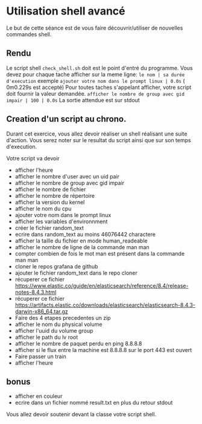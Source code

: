 #  Utilisation shell avancé

Le but de cette séance est de vous faire découvrir/utiliser de nouvelles commandes shell.

## Rendu
Le script shell `check_shell.sh` doit est le point d'entré du programme.
Vous devez pour chaque tache afficher sur la meme ligne:
`le nom | sa durée d'execution` exemple  `ajouter votre nom dans le prompt linux | 0.0s` ( 0m0.229s est accepté)
Pour toutes taches s'appelant afficher, votre script doit fournir la valeur demandée.
`afficher le nombre de group avec gid impair | 100 | 0.0s`
La sortie attendue est sur stdout

## Creation d'un script au chrono.

Durant cet exercice, vous allez devoir réaliser un shell réalisant une suite d'action.
Vous serez noter sur le resultat du script ainsi que sur son temps d'execution.

Votre script va devoir

- afficher l'heure
- afficher le nombre d'user avec un uid pair
- afficher le nombre de group avec gid impair
- afficher le nombre de fichier
- afficher le nombre de répertoire
- afficher la version du kernel
- afficher le nom du cpu
- ajouter votre nom dans le prompt linux
- afficher les variables d'environnment
- créer le fichier random_text
- ecrire dans random_text au moins 46076442 charactere
- afficher la taille du fichier en mode human_readeable
- afficher le nombre de ligne de la commande man man
- compter combien de fois le mot man est présent dans la commande man man
- cloner le repos grafana de github
- ajouter le fichier random_text dans le repo cloner
- récuperer ce fichier https://www.elastic.co/guide/en/elasticsearch/reference/8.4/release-notes-8.4.3.html
- récuperer ce fichier https://artifacts.elastic.co/downloads/elasticsearch/elasticsearch-8.4.3-darwin-x86_64.tar.gz
- Faire des 4 etapes precedentes un zip
- afficher le nom du physical volume
- afficher l'uuid du volume group
- afficher le path du lv root
- afficher le nombre de paquet perdu en ping 8.8.8.8
- afficher si le flux entre la machine est 8.8.8.8 sur le port 443 est ouvert
- Faire passer un train
- afficher l'heure

## bonus
- afficher en couleur
- ecrire dans un fichier nommé result.txt en plus du retour stdout


Vous allez devoir soutenir devant la classe votre script shell.